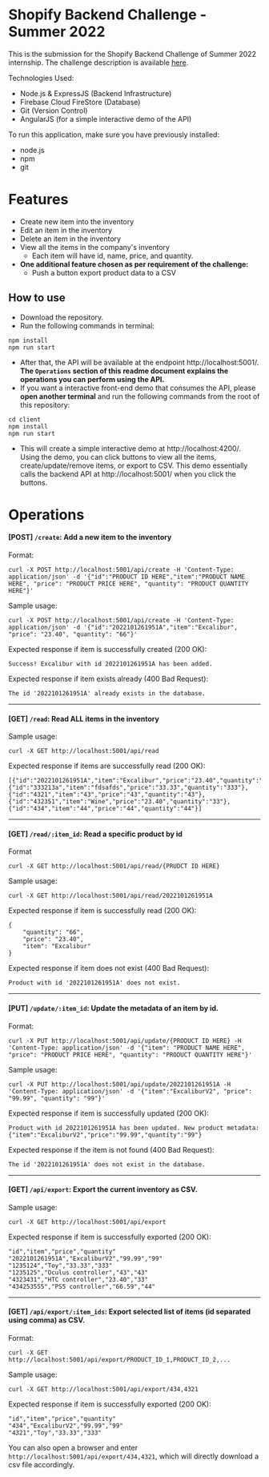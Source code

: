 # Shopify Backend Challenge - Summer 2022

This is the submission for the Shopify Backend Challenge of Summer 2022 internship. The challenge description is available [here](https://docs.google.com/document/d/1z9LZ_kZBUbg-O2MhZVVSqTmvDko5IJWHtuFmIu_Xg1A/edit).

Technologies Used:
- Node.js & ExpressJS (Backend Infrastructure)
- Firebase Cloud FireStore (Database)
- Git (Version Control)
- AngularJS (for a simple interactive demo of the API)

To run this application, make sure you have previously installed:
- node.js
- npm
- git

# Features

- Create new item into the inventory
- Edit an item in the inventory
- Delete an item in the inventory
- View all the items in the company's inventory
    - Each item will have id, name, price, and quantity.
- **One additional feature chosen as per requirement of the challenge:**
    - Push a button export product data to a CSV 
    
## How to use


- Download the repository.
- Run the following commands in terminal:
```
npm install
npm run start
```
- After that, the API will be available at the endpoint http://localhost:5001/. **The `Operations` section of this readme document explains the operations you can perform using the API.**
- If you want a interactive front-end demo that consumes the API, please **open another terminal** and run the following commands from the root of this repository:
```
cd client
npm install
npm run start
```
- This will create a simple interactive demo at http://localhost:4200/. Using the demo, you can click buttons to view all the items, create/update/remove items, or export to CSV. This demo essentially calls the backend API at http://localhost:5001/ when you click the buttons.

# Operations

#### [POST] `/create`: Add a new item to the inventory
Format: 
```
curl -X POST http://localhost:5001/api/create -H 'Content-Type: application/json' -d '{"id":"PRODUCT ID HERE","item":"PRODUCT NAME HERE", "price": "PRODUCT PRICE HERE", "quantity": "PRODUCT QUANTITY HERE"}'
```
Sample usage:
  ```
curl -X POST http://localhost:5001/api/create -H 'Content-Type: application/json' -d '{"id":"2022101261951A","item":"Excalibur", "price": "23.40", "quantity": "66"}'
  ```
Expected response if item is successfully created (200 OK):
```
Success! Excalibur with id 2022101261951A has been added.
```
Expected response if item exists already (400 Bad Request):
```
The id '2022101261951A' already exists in the database.
```
----------------------------
#### [GET] `/read`: Read ALL items in the inventory
Sample usage:
  ```
curl -X GET http://localhost:5001/api/read
  ```
Expected response if items are successfully read (200 OK):
```
[{"id":"2022101261951A","item":"Excalibur","price":"23.40","quantity":"66"},{"id":"333213a","item":"fdsafds","price":"33.33","quantity":"333"},{"id":"4321","item":"43","price":"43","quantity":"43"},{"id":"432351","item":"Wine","price":"23.40","quantity":"33"},{"id":"434","item":"44","price":"44","quantity":"44"}]
```

----------------------------
#### [GET] `/read/:item_id`: Read a specific product by id
Format
  ```
curl -X GET http://localhost:5001/api/read/{PRUDCT ID HERE}
  ```
Sample usage:
  ```
curl -X GET http://localhost:5001/api/read/2022101261951A
  ```
Expected response if item is successfully read (200 OK):
```
{
    "quantity": "66",
    "price": "23.40",
    "item": "Excalibur"
}
```
Expected response if item does not exist (400 Bad Request):
```
Product with id '2022101261951A' does not exist.
```
----------------------------
#### [PUT] `/update/:item_id`: Update the metadata of an item by id.
Format:
  ```
curl -X PUT http://localhost:5001/api/update/{PRODUCT ID HERE} -H 'Content-Type: application/json' -d '{"item": "PRODUCT NAME HERE", "price": "PRODUCT PRICE HERE", "quantity": "PRODUCT QUANTITY HERE"}'
  ```
Sample usage:
  ```
curl -X PUT http://localhost:5001/api/update/2022101261951A -H 'Content-Type: application/json' -d '{"item":"ExcaliburV2", "price": "99.99", "quantity": "99"}'
  ```
Expected response if item is successfully updated (200 OK):
```
Product with id 2022101261951A has been updated. New product metadata: {"item":"ExcaliburV2","price":"99.99","quantity":"99"}
```
Expected response if the item is not found (400 Bad Request):
```
The id '2022101261951A' does not exist in the database.
```
----------------------------
#### [GET] `/api/export`: Export the current inventory as CSV.
Sample usage:
  ```
curl -X GET http://localhost:5001/api/export
  ```

Expected response if item is successfully exported (200 OK):
  ```
  "id","item","price","quantity"
"2022101261951A","ExcaliburV2","99.99","99"
"1235124","Toy","33.33","333"
"1235125","Oculus controller","43","43"
"4323431","HTC controller","23.40","33"
"434253555","PS5 controller","66.59","44"
  ```

----------------------------
#### [GET] `/api/export/:item_ids`: Export selected list of items (id separated using comma) as CSV.
Format:
  ```
curl -X GET http://localhost:5001/api/export/PRODUCT_ID_1,PRODUCT_ID_2,...
  ```
Sample usage:
  ```
curl -X GET http://localhost:5001/api/export/434,4321
  ```

Expected response if item is successfully exported (200 OK):
  ```
  "id","item","price","quantity"
"434","ExcaliburV2","99.99","99"
"4321","Toy","33.33","333"
  ```

You can also open a browser and enter `http://localhost:5001/api/export/434,4321`, which will directly download a csv file accordingly.